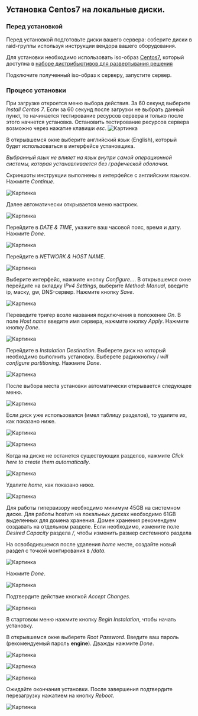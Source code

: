 ## Установка Centos7 на локальные диски. 

### Перед установкой

Перед установкой подготовьте диски вашего сервера: соберите диски в raid-группы используя инструкции вендора вашего оборудования. 

Для установки необходимо использовать iso-образ [Centos7](https://www.centos.org), который доступна в [наборе дистрибьютивов для развертывания решения][hostvm-public-link]

Подключите полученный iso-образ к серверу, запустите сервер.

### Процесс установки

При загрузке откроется меню выбора действия. За 60 секунд выберите *Install Centos 7*. Если за 60 секунд после загрузки не выбрать данный пункт, то начинается тестирование ресурсов сервера и только после этого начнется установка. Остановить тестирование ресурсов сервера возможно через нажатие клавиши *esc*.
![Картинка][image1]

В открывшемся окне выберите английский язык (English), который будет использоваться в интерфейсе установщика. 

*Выбранный язык не влияет на язык внутри самой операционной системы, которая устанавливается без графической оболочки.*

Скриншоты инструкции выполнены в интерфейсе с английским языком. Нажмите *Continue*.

![Картинка][image2]

Далее автоматически открывается меню настроек.

![Картинка][image3]

Перейдите в *DATE & TIME*, укажите ваш часовой пояс, время и дату. Нажмите *Done*.

![Картинка][image4]

Перейдите в *NETWORK & HOST NAME*. 

![Картинка][image5]

Выберите интерфейс, нажмите кнопку *Configure...*. В открывшемся окне перейдите на вкладку *IPv4 Settings*, выберите *Method: Manual*, введите ip, маску, gw, DNS-сервер. Нажмите кнопку *Save*.

![Картинка][image6]

Переведите тригер возле названия подключения в положение *On*. В поле *Host name* введите имя сервера, нажмите кнопку *Apply*. Нажмите кнопку *Done*.

![Картинка][image7]

Перейдите в *Instalation Destination*. Выберете диск на который необходимо выполнить установку. Выберете радиокнопку *I will configure partitioning*. Нажмите *Done*.

![Картинка][image8]

После выбора места установки автоматически открывается следующее меню. 

![Картинка][image10-1]

Если диск уже использовался (имел таблицу разделов), то удалите их, как показано ниже.

![Картинка][image10-2]

![Картинка][image10-3]

Когда на диске не останется существующих разделов, нажмите *Click here to create them automatically*.

![Картинка][image10-4]

Удалите *home*, как показано ниже.

![Картинка][image10-5]

Для работы гипервизору необходимо минимум 45GB на системном диске. Для работы hostvm на локальных дисках необходимо 61GB выделенных для домена хранения. Домен хранения рекомендуем создавать на отдельном разделе. 
  Если необходимо, измените поле *Desired Capacity* раздела */*, чтобы изменить размер системного раздела

На освободившемся после удаления *home* месте, создайте новый раздел с точкой монтирования в */data*. 


![Картинка][image10-6]

Нажмите *Done*.

![Картинка][image10]

Подтвердите действие кнопкой *Accept Changes*.

![Картинка][image11]

В стартовом меню нажмите кнопку *Begin Instalation*, чтобы начать установку. 

В открывшемся окне выберете *Root Password*. Введите ваш пароль (рекомендуемый пароль **engine**). Дважды нажмите *Done*.

![Картинка][image12]

![Картинка][image13]

![Картинка][image14]

Ожидайте окончания установки. После завершения подтвердите перезагрузку нажатием на кнопку *Reboot*.

![Картинка][image15]

[image1]: ./images/centos7-install-0.jpg
[image2]: ./images/centos7-install-1.jpg
[image3]: ./images/centos7-install-2.jpg
[image4]: ./images/centos7-install-3.jpg
[image5]: ./images/centos7-install-4.jpg
[image6]: ./images/centos7-install-5.jpg
[image7]: ./images/centos7-install-6.jpg
[image8]: ./images/centos7-install-7.jpg
[image9]: ./images/centos7-install-8.jpg
[image10]: ./images/centos7-install-on-local-disk-9-2.jpg
[image10-1]: ./images/centos7-install-9-1.jpg
[image10-2]: ./images/centos7-install-9-2.jpg
[image10-3]: ./images/centos7-install-9-3.jpg
[image10-4]: ./images/centos7-install-9-4.jpg
[image10-5]: ./images/centos7-install-9-5.jpg
[image10-6]: ./images/centos7-install-on-local-disk-9-1.jpg

[image11]: ./images/centos7-install-10.jpg
[image12]: ./images/centos7-install-11.jpg
[image13]: ./images/centos7-install-12.jpg
[image14]: ./images/centos7-install-13.jpg
[image15]: ./images/centos7-install-14.jpg

[hostvm-public-link]: https://reestr.hostco.ru/downloads